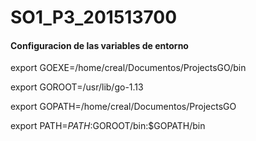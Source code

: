 # SO1_P3_201513700

#### Configuracion de las variables de entorno

export GOEXE=/home/creal/Documentos/ProjectsGO/bin

export GOROOT=/usr/lib/go-1.13

export GOPATH=/home/creal/Documentos/ProjectsGO

export PATH=$PATH:$GOROOT/bin:$GOPATH/bin

